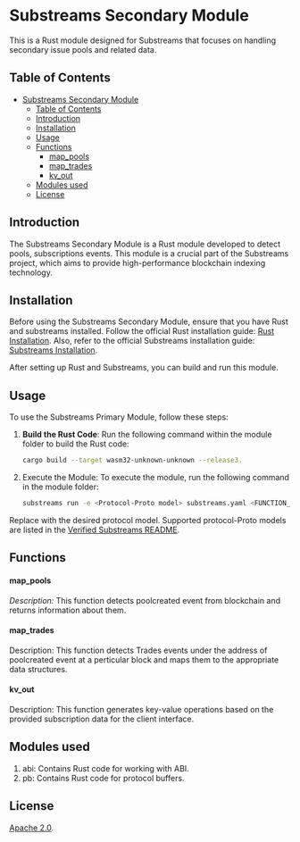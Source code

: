# Substreams Secondary Module

This is a Rust module designed for Substreams that focuses on handling secondary issue pools and related data.

## Table of Contents

- [Substreams Secondary Module](#substreams-secondary-module)
  - [Table of Contents](#table-of-contents)
  - [Introduction](#introduction)
  - [Installation](#installation)
  - [Usage](#usage)
  - [Functions](#functions)
      - [map\_pools](#map_pools)
      - [map\_trades](#map_trades)
      - [kv\_out](#kv_out)
  - [Modules used](#modules-used)
  - [License](#license)

## Introduction

The Substreams Secondary Module is a Rust module developed to detect pools, subscriptions events. This module is a crucial part of the Substreams project, which aims to provide high-performance blockchain indexing technology.

## Installation

Before using the Substreams Secondary Module, ensure that you have Rust and substreams installed. 
Follow the official Rust installation guide: [Rust Installation](https://www.rust-lang.org/tools/install). 
Also, refer to the official Substreams installation guide: [Substreams Installation](https://substreams.streamingfast.io/getting-started/installing-the-cli).

After setting up Rust and Substreams, you can build and run this module.

## Usage

To use the Substreams Primary Module, follow these steps:

1. **Build the Rust Code**: Run the following command within the module folder to build the Rust code:
   ```bash
   cargo build --target wasm32-unknown-unknown --release3.
   
2. Execute the Module: To execute the module, run the following command in the module folder:
   ```bash
   substreams run -e <Protocol-Proto model> substreams.yaml <FUNCTION_NAME> --start-block 9561663 --stop-block +20

Replace <Protocol-Proto model> with the desired protocol model. Supported protocol-Proto models are listed in the [Verified Substreams README](../../README.md).

## Functions
#### map_pools
*Description:* This function detects poolcreated event from blockchain and returns information about them.
#### map_trades
Description: This function detects Trades events under the address of poolcreated event at a perticular block and maps them to the appropriate data structures.

#### kv_out
Description: This function generates key-value operations based on the provided subscription data for the client interface.

## Modules used
1. abi: Contains Rust code for working with ABI.
2. pb: Contains Rust code for protocol buffers.


## License
[Apache 2.0](https://github.com/streamingfast/substreams/blob/develop/LICENSE/README.md).
